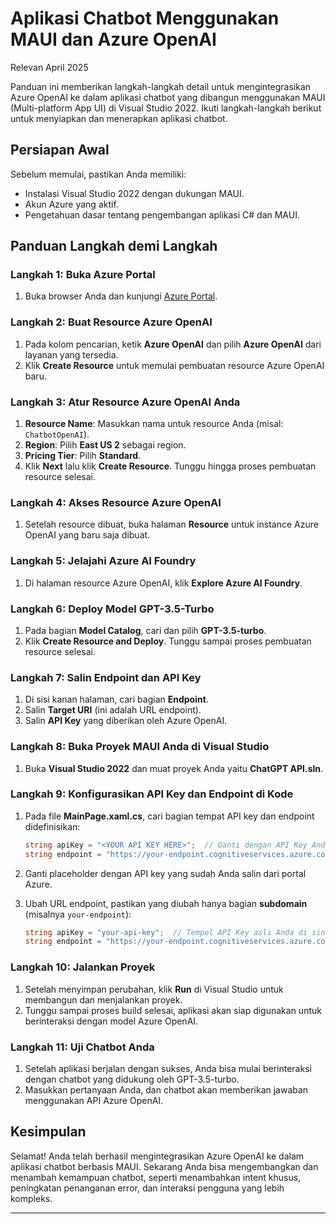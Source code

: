 # Aplikasi Chatbot Menggunakan MAUI dan Azure OpenAI

Relevan April 2025

Panduan ini memberikan langkah-langkah detail untuk mengintegrasikan Azure OpenAI ke dalam aplikasi chatbot yang dibangun menggunakan MAUI (Multi-platform App UI) di Visual Studio 2022. Ikuti langkah-langkah berikut untuk menyiapkan dan menerapkan aplikasi chatbot.

## Persiapan Awal

Sebelum memulai, pastikan Anda memiliki:

- Instalasi Visual Studio 2022 dengan dukungan MAUI.
- Akun Azure yang aktif.
- Pengetahuan dasar tentang pengembangan aplikasi C# dan MAUI.

## Panduan Langkah demi Langkah

### Langkah 1: Buka Azure Portal

1. Buka browser Anda dan kunjungi [Azure Portal](https://portal.azure.com).

### Langkah 2: Buat Resource Azure OpenAI

1. Pada kolom pencarian, ketik **Azure OpenAI** dan pilih **Azure OpenAI** dari layanan yang tersedia.
2. Klik **Create Resource** untuk memulai pembuatan resource Azure OpenAI baru.

### Langkah 3: Atur Resource Azure OpenAI Anda

1. **Resource Name**: Masukkan nama untuk resource Anda (misal: `ChatbotOpenAI`).
2. **Region**: Pilih **East US 2** sebagai region.
3. **Pricing Tier**: Pilih **Standard**.
4. Klik **Next** lalu klik **Create Resource**. Tunggu hingga proses pembuatan resource selesai.

### Langkah 4: Akses Resource Azure OpenAI

1. Setelah resource dibuat, buka halaman **Resource** untuk instance Azure OpenAI yang baru saja dibuat.

### Langkah 5: Jelajahi Azure AI Foundry

1. Di halaman resource Azure OpenAI, klik **Explore Azure AI Foundry**.

### Langkah 6: Deploy Model GPT-3.5-Turbo

1. Pada bagian **Model Catalog**, cari dan pilih **GPT-3.5-turbo**.
2. Klik **Create Resource and Deploy**. Tunggu sampai proses pembuatan resource selesai.

### Langkah 7: Salin Endpoint dan API Key

1. Di sisi kanan halaman, cari bagian **Endpoint**.
2. Salin **Target URI** (ini adalah URL endpoint).
3. Salin **API Key** yang diberikan oleh Azure OpenAI.

### Langkah 8: Buka Proyek MAUI Anda di Visual Studio

1. Buka **Visual Studio 2022** dan muat proyek Anda yaitu **ChatGPT API.sln**.

### Langkah 9: Konfigurasikan API Key dan Endpoint di Kode

1. Pada file **MainPage.xaml.cs**, cari bagian tempat API key dan endpoint didefinisikan:

   ```csharp
   string apiKey = "<YOUR API KEY HERE>";  // Ganti dengan API Key Anda
   string endpoint = "https://your-endpoint.cognitiveservices.azure.com/";  // Ganti dengan Endpoint Anda
   ```

2. Ganti placeholder **<YOUR API KEY HERE>** dengan API key yang sudah Anda salin dari portal Azure.
3. Ubah URL endpoint, pastikan yang diubah hanya bagian **subdomain** (misalnya `your-endpoint`):

   ```csharp
   string apiKey = "your-api-key";  // Tempel API Key asli Anda di sini
   string endpoint = "https://your-endpoint.cognitiveservices.azure.com/";  // Ganti subdomain
   ```

### Langkah 10: Jalankan Proyek

1. Setelah menyimpan perubahan, klik **Run** di Visual Studio untuk membangun dan menjalankan proyek.
2. Tunggu sampai proses build selesai, aplikasi akan siap digunakan untuk berinteraksi dengan model Azure OpenAI.

### Langkah 11: Uji Chatbot Anda

1. Setelah aplikasi berjalan dengan sukses, Anda bisa mulai berinteraksi dengan chatbot yang didukung oleh GPT-3.5-turbo.
2. Masukkan pertanyaan Anda, dan chatbot akan memberikan jawaban menggunakan API Azure OpenAI.

## Kesimpulan

Selamat! Anda telah berhasil mengintegrasikan Azure OpenAI ke dalam aplikasi chatbot berbasis MAUI. Sekarang Anda bisa mengembangkan dan menambah kemampuan chatbot, seperti menambahkan intent khusus, peningkatan penanganan error, dan interaksi pengguna yang lebih kompleks.

---
